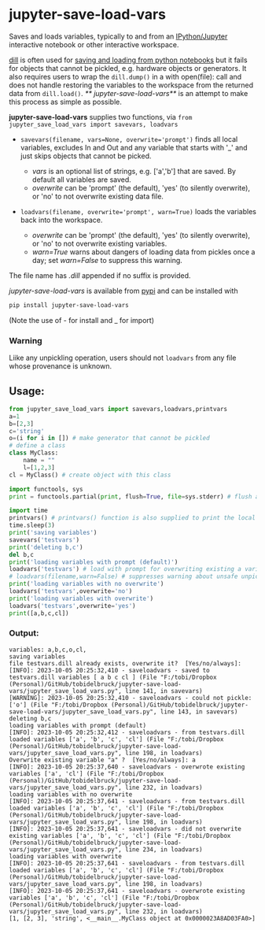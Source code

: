 # jupyter-save-load-vars
Saves and loads variables, typically to and from an [IPython/Jupyter](https://stackoverflow.com/questions/51700425/what-is-the-relation-and-difference-between-ipython-and-jupyter-console) interactive notebook or other interactive workspace.

[dill](https://pypi.org/project/dill/) is often used for [saving and loading from python notebooks](https://stackoverflow.com/questions/34342155/how-to-pickle-or-store-jupyter-ipython-notebook-session-for-later) but it fails for objects that cannot be pickled, e.g. hardware objects or generators. It also requires users to wrap the `dill.dump()` in a with open(file): call and does not handle restoring the variables to the workspace from the returned data from `dill.load()`. _** jupyter-save-load-vars**_ is an attempt to make this process as simple as possible.

**jupyter-save-load-vars** supplies two functions, via `from jupyter_save_load_vars import savevars, loadvars`

* `savevars(filename, vars=None, overwrite='prompt')` finds all local variables, excludes In and Out and any variable that starts with '_' and just skips objects that cannot be picked. 
  * _vars_ is an optional list of strings, e.g. ['a','b'] that are saved. By default all variables are saved.
  * _overwrite_ can be 'prompt' (the default), 'yes' (to silently overwrite), or 'no' to not overwrite existing data file.

* `loadvars(filename, overwrite='prompt', warn=True)` loads the variables back into the workspace. 
  * _overwrite_ can be 'prompt' (the default), 'yes' (to silently overwrite), or 'no' to not overwrite existing variables.
  * _warn=True_ warns about dangers of loading data from pickles once a day; set _warn=False_ to suppress this warning.

The file name has _.dill_ appended if no suffix is provided.

_jupyter-save-load-vars_ is available from [pypi](https://pypi.org/) and can be installed with
```bash
pip install jupyter-save-load-vars
```
(Note the use of - for install and _ for import)

### Warning
Liike any unpickling operation, users should not `loadvars` from any file whose provenance is unknown.

## Usage:

```python
from jupyter_save_load_vars import savevars,loadvars,printvars
a=1
b=[2,3]
c='string'
o=(i for i in []) # make generator that cannot be pickled
# define a class
class MyClass:
    name = ""
    l=[1,2,3]
cl = MyClass() # create object with this class

import functools, sys
print = functools.partial(print, flush=True, file=sys.stderr) # flush and put print() on stderr so logging comes in sequence

import time
printvars() # printvars() function is also supplied to print the local variables
time.sleep(3)
print('saving variables')
savevars('testvars')
print('deleting b,c')
del b,c
print('loading variables with prompt (default)')
loadvars('testvars') # load with prompt for overwriting existing a variable
# loadvars(filename,warn=False) # suppresses warning about unsafe unpickling
print('loading variables with no overwrite')
loadvars('testvars',overwrite='no')
print('loading variables with overwrite')
loadvars('testvars',overwrite='yes')
print([a,b,c,cl])
```

### Output:
```
variables: a,b,c,o,cl,
saving variables
file testvars.dill already exists, overwrite it?  [Yes/no/always]: 
[INFO]: 2023-10-05 20:25:32,410 - saveloadvars - saved to testvars.dill variables [ a b c cl ] (File "F:/tobi/Dropbox (Personal)/GitHub/tobidelbruck/jupyter-save-load-vars/jupyter_save_load_vars.py", line 141, in savevars)
[WARNING]: 2023-10-05 20:25:32,410 - saveloadvars - could not pickle: ['o'] (File "F:/tobi/Dropbox (Personal)/GitHub/tobidelbruck/jupyter-save-load-vars/jupyter_save_load_vars.py", line 143, in savevars)
deleting b,c
loading variables with prompt (default)
[INFO]: 2023-10-05 20:25:32,412 - saveloadvars - from testvars.dill loaded variables ['a', 'b', 'c', 'cl'] (File "F:/tobi/Dropbox (Personal)/GitHub/tobidelbruck/jupyter-save-load-vars/jupyter_save_load_vars.py", line 198, in loadvars)
Overwrite existing variable "a" ?  [Yes/no/always]: a
[INFO]: 2023-10-05 20:25:37,640 - saveloadvars - overwrote existing variables ['a', 'cl'] (File "F:/tobi/Dropbox (Personal)/GitHub/tobidelbruck/jupyter-save-load-vars/jupyter_save_load_vars.py", line 232, in loadvars)
loading variables with no overwrite
[INFO]: 2023-10-05 20:25:37,641 - saveloadvars - from testvars.dill loaded variables ['a', 'b', 'c', 'cl'] (File "F:/tobi/Dropbox (Personal)/GitHub/tobidelbruck/jupyter-save-load-vars/jupyter_save_load_vars.py", line 198, in loadvars)
[INFO]: 2023-10-05 20:25:37,641 - saveloadvars - did not overwrite existing variables ['a', 'b', 'c', 'cl'] (File "F:/tobi/Dropbox (Personal)/GitHub/tobidelbruck/jupyter-save-load-vars/jupyter_save_load_vars.py", line 234, in loadvars)
loading variables with overwrite
[INFO]: 2023-10-05 20:25:37,641 - saveloadvars - from testvars.dill loaded variables ['a', 'b', 'c', 'cl'] (File "F:/tobi/Dropbox (Personal)/GitHub/tobidelbruck/jupyter-save-load-vars/jupyter_save_load_vars.py", line 198, in loadvars)
[INFO]: 2023-10-05 20:25:37,641 - saveloadvars - overwrote existing variables ['a', 'b', 'c', 'cl'] (File "F:/tobi/Dropbox (Personal)/GitHub/tobidelbruck/jupyter-save-load-vars/jupyter_save_load_vars.py", line 232, in loadvars)
[1, [2, 3], 'string', <__main__.MyClass object at 0x0000023A8AD03FA0>]

```


